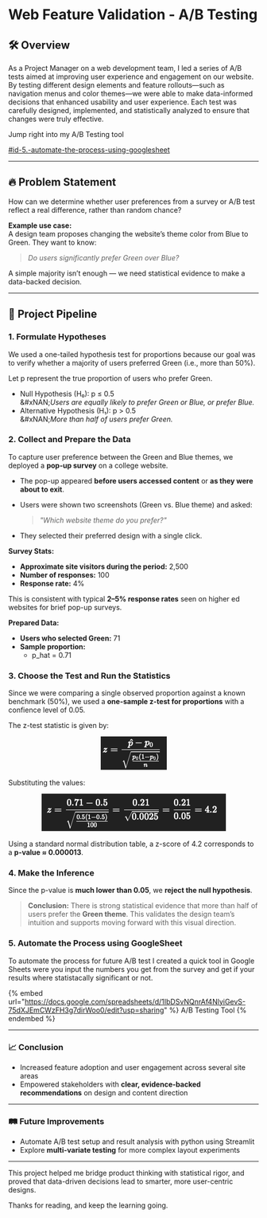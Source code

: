 # Web Feature Validation - A/B Testing

## 🛠️ Overview

As a Project Manager on a web development team, I led a series of A/B tests aimed at improving user experience and engagement on our website. By testing different design elements and feature rollouts—such as navigation menus and color themes—we were able to make data-informed decisions that enhanced usability and user experience. Each test was carefully designed, implemented, and statistically analyzed to ensure that changes were truly effective.

Jump right into my A/B Testing tool

[#id-5.-automate-the-process-using-googlesheet](web-feature-validation-a-b-testing.md#id-5.-automate-the-process-using-googlesheet "mention")

***

## 🔥 Problem Statement

How can we determine whether user preferences from a survey or A/B test reflect a real difference, rather than random chance?

**Example use case:**\
A design team proposes changing the website’s theme color from Blue to Green. They want to know:

> _Do users significantly prefer Green over Blue?_

A simple majority isn’t enough — we need statistical evidence to make a data-backed decision.

***

## 🧩 Project Pipeline

### **1. Formulate Hypotheses**

We used a one-tailed hypothesis test for proportions because our goal was to verify whether a majority of users preferred Green (i.e., more than 50%).

Let p represent the true proportion of users who prefer Green.

* Null Hypothesis (H₀): p ≤ 0.5\
  &#xNAN;_&#x55;sers are equally likely to prefer Green or Blue, or prefer Blue._
* Alternative Hypothesis (H₁): p > 0.5\
  &#xNAN;_&#x4D;ore than half of users prefer Green._

### 2. Collect and Prepare the Data

To capture user preference between the Green and Blue themes, we deployed a **pop-up survey** on a college website.

* The pop-up appeared **before users accessed content** or **as they were about to exit**.
*   Users were shown two screenshots (Green vs. Blue theme) and asked:

    > _"Which website theme do you prefer?"_
* They selected their preferred design with a single click.

**Survey Stats:**

* **Approximate site visitors during the period:** 2,500
* **Number of responses:** 100
* **Response rate:** 4%

This is consistent with typical **2–5% response rates** seen on higher ed websites for brief pop-up surveys.

**Prepared Data:**

* **Users who selected Green:** 71
* **Sample proportion:**
  * p\_hat = 0.71

### 3. Choose the Test and Run the Statistics

Since we were comparing a single observed proportion against a known benchmark (50%), we used a **one-sample z-test for proportions** with a confience level of 0.05.

The z-test statistic is given by:

<p align="center"><img src="../.gitbook/assets/Screen Shot 2025-06-28 at 10.29.54 PM.png" alt=""></p>

Substituting the values:

<p align="center"><img src="../.gitbook/assets/Screen Shot 2025-06-28 at 10.28.24 PM.png" alt=""></p>

Using a standard normal distribution table, a z-score of 4.2 corresponds to a **p-value ≈ 0.000013**.

### 4. Make the Inference

Since the p-value is **much lower than 0.05**, we **reject the null hypothesis**.

> **Conclusion:** There is strong statistical evidence that more than half of users prefer the **Green theme**. This validates the design team’s intuition and supports moving forward with this visual direction.

### 5.  Automate the Process using GoogleSheet

To automate the process for future A/B test I created a quick tool in Google Sheets were you input the numbers you get from the survey and get if your results where statistacally significant or not.

{% embed url="https://docs.google.com/spreadsheets/d/1IbDSvNQnrAf4NlyiGevS-75dXJEmCWzFH3g7dirWoo0/edit?usp=sharing" %}
A/B Testing Tool
{% endembed %}

***

### 📈 Conclusion

* Increased feature adoption and user engagement across several site areas
* Empowered stakeholders with **clear, evidence-backed recommendations** on design and content direction

***

### 🛤️ Future Improvements

* Automate A/B test setup and result analysis with python using Streamlit
* Explore **multi-variate testing** for more complex layout experiments

***

This project helped me bridge product thinking with statistical rigor, and proved that data-driven decisions lead to smarter, more user-centric designs.

Thanks for reading, and keep the learning going.
